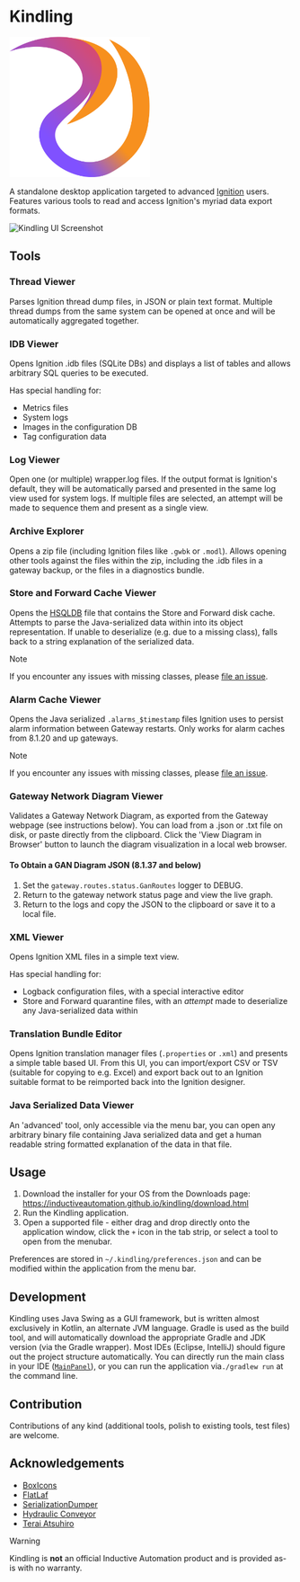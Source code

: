 # Kindling

<img src="src/main/resources/logo.svg" width="250" alt="Kindling Logo">

A standalone desktop application targeted to advanced [Ignition](https://inductiveautomation.com/) users.
Features various tools to read and access Ignition's myriad data export formats.

<img width="1013" height="838" alt="Kindling UI Screenshot" src="https://github.com/user-attachments/assets/cc756296-31b9-4e68-b984-b959d6185742" />

## Tools

### Thread Viewer

Parses Ignition thread dump files, in JSON or plain text format. Multiple thread dumps from the same system can be
opened at once and will be automatically aggregated together.

### IDB Viewer

Opens Ignition .idb files (SQLite DBs) and displays a list of tables and allows arbitrary SQL queries to be executed.

Has special handling for:

- Metrics files
- System logs
- Images in the configuration DB
- Tag configuration data

### Log Viewer

Open one (or multiple) wrapper.log files. If the output format is Ignition's default, they will be automatically parsed
and presented in the same log view used for system logs. If multiple files are selected, an attempt will be made to
sequence them and present as a single view.

### Archive Explorer

Opens a zip file (including Ignition files like `.gwbk` or `.modl`). Allows opening other tools against the files within
the zip, including the .idb files in a gateway backup, or the files in a diagnostics bundle.

### Store and Forward Cache Viewer

Opens the [HSQLDB](http://hsqldb.org/) file that contains the Store and Forward disk cache. Attempts to parse the
Java-serialized data within into its object representation. If unable to deserialize (e.g. due to a missing class),
falls back to a string explanation of the serialized data.

> [!NOTE]
> If you encounter any issues with missing classes, please [file an issue](https://github.com/inductiveautomation/kindling/issues/new/choose).

### Alarm Cache Viewer

Opens the Java serialized `.alarms_$timestamp` files Ignition uses to persist alarm information between Gateway
restarts.
Only works for alarm caches from 8.1.20 and up gateways.

> [!NOTE]
> If you encounter any issues with missing classes, please [file an issue](https://github.com/inductiveautomation/kindling/issues/new/choose).

### Gateway Network Diagram Viewer

Validates a Gateway Network Diagram, as exported from the Gateway webpage (see instructions below). You can load from a
.json or .txt file on disk, or paste directly from the clipboard. Click the 'View Diagram in Browser' button to launch
the diagram visualization in a local web browser.

#### To Obtain a GAN Diagram JSON (8.1.37 and below)

1. Set the `gateway.routes.status.GanRoutes` logger to DEBUG.
2. Return to the gateway network status page and view the live graph.
3. Return to the logs and copy the JSON to the clipboard or save it to a local file.

### XML Viewer

Opens Ignition XML files in a simple text view.

Has special handling for:

- Logback configuration files, with a special interactive editor
- Store and Forward quarantine files, with an _attempt_ made to deserialize any Java-serialized data within

### Translation Bundle Editor

Opens Ignition translation manager files (`.properties` or `.xml`) and presents a simple table based UI.
From this UI, you can import/export CSV or TSV (suitable for copying to e.g. Excel) and export back out to an Ignition
suitable format to be reimported back into the Ignition designer.

### Java Serialized Data Viewer

An 'advanced' tool, only accessible via the menu bar, you can open any arbitrary binary file containing Java serialized 
data and get a human readable string formatted explanation of the data in that file.

## Usage

1. Download the installer for your OS from the Downloads
   page: https://inductiveautomation.github.io/kindling/download.html
2. Run the Kindling application.
3. Open a supported file - either drag and drop directly onto the application window, click the `+` icon in the tab
   strip, or select a tool to open from the menubar.

Preferences are stored in `~/.kindling/preferences.json` and can be modified within the application from the menu bar.

## Development

Kindling uses Java Swing as a GUI framework, but is written almost exclusively in Kotlin, an alternate JVM language.
Gradle is used as the build tool, and will automatically download the appropriate Gradle and JDK version (via the
Gradle wrapper). Most IDEs (Eclipse, IntelliJ) should figure out the project structure automatically. You can directly
run the main class in your IDE ([`MainPanel`](src/main/kotlin/io/github/inductiveautomation/kindling/MainPanel.kt)), or
you can run the application via`./gradlew run` at the command line.

## Contribution

Contributions of any kind (additional tools, polish to existing tools, test files) are welcome.

## Acknowledgements

- [BoxIcons](https://github.com/atisawd/boxicons)
- [FlatLaf](https://github.com/JFormDesigner/FlatLaf)
- [SerializationDumper](https://github.com/NickstaDB/SerializationDumper)
- [Hydraulic Conveyor](https://www.hydraulic.software/)
- [Terai Atsuhiro](https://java-swing-tips.blogspot.com/)

> [!WARNING]
> Kindling is **not** an official Inductive Automation product and is provided as-is with no warranty. 
